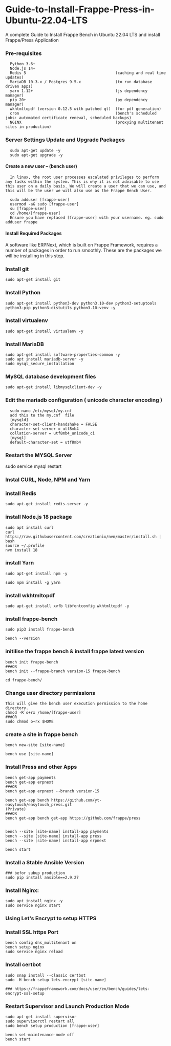 # Guide-to-Install-Frappe-Press-in-Ubuntu-22.04-LTS
A complete Guide to Install Frappe Bench in Ubuntu 22.04 LTS and install Frappe/Press Application

### Pre-requisites 

      Python 3.6+
      Node.js 14+
      Redis 5                                       (caching and real time updates)
      MariaDB 10.3.x / Postgres 9.5.x               (to run database driven apps)
      yarn 1.12+                                    (js dependency manager)
      pip 20+                                       (py dependency manager)
      wkhtmltopdf (version 0.12.5 with patched qt)  (for pdf generation)
      cron                                          (bench's scheduled jobs: automated certificate renewal, scheduled backups)
      NGINX                                         (proxying multitenant sites in production)

###   Server Settings Update and Upgrade Packages
      sudo apt-get update -y
      sudo apt-get upgrade -y

#### Create a new user – (bench user)
      In linux, the root user processes escalated privileges to perform any tasks within the system. This is why it is not advisable to use this user on a daily basis. We will create a user that we can use, and this will be the user we will also use as the Frappe Bench User.
      
      sudo adduser [frappe-user]
      usermod -aG sudo [frappe-user]
      su [frappe-user] 
      cd /home/[frappe-user]
      Ensure you have replaced [frappe-user] with your username. eg. sudo adduser frappe

####  Install Required Packages
A software like ERPNext, which is built on Frappe Framework, requires a number of packages in order to run smoothly. These are the packages we will be installing in this step.
      
### Install git
   
    sudo apt-get install git

###  Install Python

    sudo apt-get install python3-dev python3.10-dev python3-setuptools python3-pip python3-distutils python3.10-venv -y

###  Install virtualenv
    
    sudo apt-get install virtualenv -y

###  Install MariaDB

    sudo apt-get install software-properties-common -y
    sudo apt install mariadb-server -y
    sudo mysql_secure_installation
    
    
###  MySQL database development files

    sudo apt-get install libmysqlclient-dev -y

###  Edit the mariadb configuration ( unicode character encoding )
      sudo nano /etc/mysql/my.cnf
      add this to the my.cnf  file
      [mysqld]
      character-set-client-handshake = FALSE
      character-set-server = utf8mb4
      collation-server = utf8mb4_unicode_ci
      [mysql]
      default-character-set = utf8mb4
   
### Restart the MYSQL Server
   sudo service mysql restart

###  Instal CURL, Node, NPM and Yarn
###  install Redis
    
    sudo apt-get install redis-server -y

### install Node.js 18 package

    sudo apt install curl 
    curl https://raw.githubusercontent.com/creationix/nvm/master/install.sh | bash
    source ~/.profile
    nvm install 18 

###   install Yarn

    sudo apt-get install npm -y

    sudo npm install -g yarn

### install wkhtmltopdf

    sudo apt-get install xvfb libfontconfig wkhtmltopdf -y
    

### install frappe-bench

    sudo pip3 install frappe-bench
    
    bench --version
    
###  initilise the frappe bench & install frappe latest version 

    bench init frappe-bench
    ###OR
    bench init --frappe-branch version-15 frappe-bench 
    
    cd frappe-bench/

### Change user directory permissions
    This will give the bench user execution permission to the home directory.
    chmod -R o+rx /home/[frappe-user]
    ###OR
    sudo chmod o+rx $HOME

###  create a site in frappe bench 
    
    bench new-site [site-name]
    
    bench use [site-name]

###  Install Press and other Apps
    
    bench get-app payments
    bench get-app erpnext
    ###OR
    bench get-app erpnext --branch version-15

    bench get-app bench https://github.com/yt-easytouch/easytouch_press.git 
    (Private)
    ###OR
    bench get-app bench get-app https://github.com/frappe/press


    bench --site [site-name] install-app payments
    bench --site [site-name] install-app press
    bench --site [site-name] install-app erpnext
    
    bench start

### Install a Stable Ansible Version
    ### befor subup production
    sudo pip install ansible==2.9.27

### Install Nginx:

    sudo apt install nginx -y
    sudo service nginx start

### Using Let's Encrypt to setup HTTPS


### Install SSL https Port
    bench config dns_multitenant on
    bench setup nginx
    sudo service nginx reload

### Install certbot
    sudo snap install --classic certbot
    sudo -H bench setup lets-encrypt [site-name]

    ### https://frappeframework.com/docs/user/en/bench/guides/lets-encrypt-ssl-setup


### Restart Supervisor and Launch Production Mode 
    
    sudo apt-get install supervisor
    sudo supervisorctl restart all
    sudo bench setup production [frappe-user]

    bench set-maintenance-mode off
    bench start
